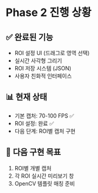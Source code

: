 # Phase 2 진행 상황

## ✅ 완료된 기능
- ROI 설정 UI (드래그로 영역 선택)
- 실시간 사각형 그리기
- ROI 저장 시스템 (JSON)
- 사용자 친화적 인터페이스

## 📊 현재 상태
- 기본 캡처: 70-100 FPS ✅
- ROI 설정: 완료 ✅
- 다음 단계: ROI별 캡처 구현

## 🎯 다음 구현 목표
1. ROI별 개별 캡처
2. 각 ROI 실시간 미리보기 창
3. OpenCV 템플릿 매칭 준비
